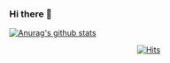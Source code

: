 ### Hi there 👋  

[![Anurag's github stats](https://github-readme-stats.vercel.app/api?username=riley909)](https://github.com/anuraghazra/github-readme-stats)

<div align=center>
  
[![Hits](https://hits.seeyoufarm.com/api/count/incr/badge.svg?url=https%3A%2F%2Fgithub.com%2Friley909%2Fhit-counter&count_bg=%23FFAFBD&title_bg=%239EDAFF&icon=github.svg&icon_color=%23FFFFFF&title=hits&edge_flat=false)](https://hits.seeyoufarm.com)

</div>

<!--
**riley909/riley909** is a ✨ _special_ ✨ repository because its `README.md` (this file) appears on your GitHub profile.

Here are some ideas to get you started:

- 🔭 I’m currently working on ...
- 🌱 I’m currently learning ...
- 👯 I’m looking to collaborate on ...
- 🤔 I’m looking for help with ...
- 💬 Ask me about ...
- 📫 How to reach me: ...
- 😄 Pronouns: ...
- ⚡ Fun fact: ...
-->

